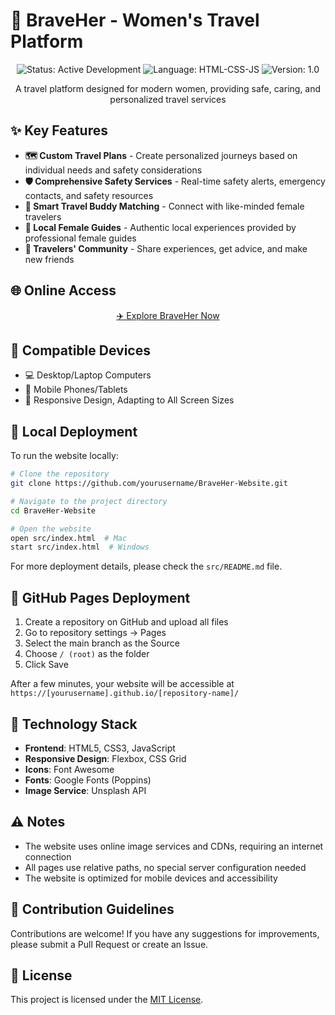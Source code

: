 # 🧭 BraveHer - Women's Travel Platform

<div align="center">
  <img src="https://img.shields.io/badge/Status-Active_Development-brightgreen?style=for-the-badge" alt="Status: Active Development" />
  <img src="https://img.shields.io/badge/Language-HTML--CSS--JS-orange?style=for-the-badge" alt="Language: HTML-CSS-JS" />
  <img src="https://img.shields.io/badge/Version-1.0-blue?style=for-the-badge" alt="Version: 1.0" />
</div>

<p align="center">A travel platform designed for modern women, providing safe, caring, and personalized travel services</p>

## ✨ Key Features

- **🗺️ Custom Travel Plans** - Create personalized journeys based on individual needs and safety considerations
- **🛡️ Comprehensive Safety Services** - Real-time safety alerts, emergency contacts, and safety resources
- **👭 Smart Travel Buddy Matching** - Connect with like-minded female travelers
- **🧠 Local Female Guides** - Authentic local experiences provided by professional female guides
- **💬 Travelers' Community** - Share experiences, get advice, and make new friends

## 🌐 Online Access

<div align="center">

[✈️ Explore BraveHer Now](https://yourusername.github.io/BraveHer-Website/)

</div>

## 📱 Compatible Devices

- 💻 Desktop/Laptop Computers
- 📱 Mobile Phones/Tablets
- 💯 Responsive Design, Adapting to All Screen Sizes

## 🔧 Local Deployment

To run the website locally:

```bash
# Clone the repository
git clone https://github.com/yourusername/BraveHer-Website.git

# Navigate to the project directory
cd BraveHer-Website

# Open the website
open src/index.html  # Mac
start src/index.html  # Windows
```

For more deployment details, please check the `src/README.md` file.

## 🚀 GitHub Pages Deployment

1. Create a repository on GitHub and upload all files
2. Go to repository settings -> Pages
3. Select the main branch as the Source
4. Choose `/ (root)` as the folder
5. Click Save

After a few minutes, your website will be accessible at `https://[yourusername].github.io/[repository-name]/`

## 📝 Technology Stack

- **Frontend**: HTML5, CSS3, JavaScript
- **Responsive Design**: Flexbox, CSS Grid
- **Icons**: Font Awesome
- **Fonts**: Google Fonts (Poppins)
- **Image Service**: Unsplash API

## ⚠️ Notes

- The website uses online image services and CDNs, requiring an internet connection
- All pages use relative paths, no special server configuration needed
- The website is optimized for mobile devices and accessibility

## 🤝 Contribution Guidelines

Contributions are welcome! If you have any suggestions for improvements, please submit a Pull Request or create an Issue.

## 📜 License

This project is licensed under the [MIT License](LICENSE). 